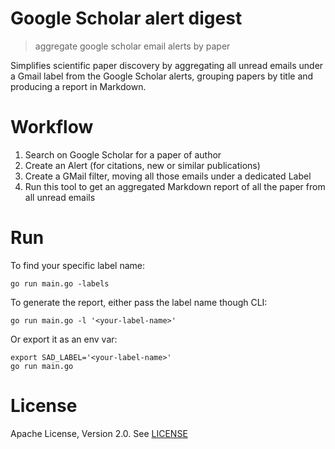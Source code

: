 # Google Scholar alert digest
> aggregate google scholar email alerts by paper

Simplifies scientific paper discovery by aggregating all unread emails under
a Gmail label from the Google Scholar alerts, grouping papers by title and producing a report in Markdown.

# Workflow

 1. Search on Google Scholar for a paper of author
 2. Create an Alert (for citations, new or similar publications)
 3. Create a GMail filter, moving all those emails under a dedicated Label
 4. Run this tool to get an aggregated Markdown report of all the paper from all unread emails

# Run

To find your specific label name:

`go run main.go -labels`

To generate the report, either pass the label name though CLI:

`go run main.go -l '<your-label-name>'`

Or export it as an env var:

```shell
export SAD_LABEL='<your-label-name>'
go run main.go
```

# License

Apache License, Version 2.0. See [LICENSE](LICENSE)